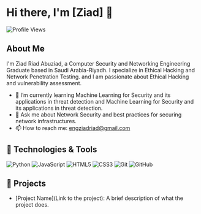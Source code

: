 # Hi there, I'm [Ziad] 👋

![Profile Views](https://komarev.com/ghpvc/?username=ZiadR-Abuziad&style=flat-square)

## About Me

I'm Ziad Riad Abuziad, a Computer Security and Networking Engineering Graduate based in Saudi Arabia-Riyadh. I specialize in Ethical Hacking and Network Penetration Testing.
and I am passionate about Ethical Hacking and vulnerability assessment.

- 🌱 I’m currently learning Machine Learning for Security and its applications in threat detection and Machine Learning for Security and its applications in threat detection.
- 💬 Ask me about Network Security and best practices for securing network infrastructures.
- 📫 How to reach me: [engziadriad@gmail.com](mailto:engziadriad@gmail.com)

## 🔧 Technologies & Tools

![Python](https://img.shields.io/badge/-Python-333333?style=flat&logo=python)
![JavaScript](https://img.shields.io/badge/-JavaScript-333333?style=flat&logo=javascript)
![HTML5](https://img.shields.io/badge/-HTML5-333333?style=flat&logo=html5)
![CSS3](https://img.shields.io/badge/-CSS3-333333?style=flat&logo=css3)
![Git](https://img.shields.io/badge/-Git-333333?style=flat&logo=git)
![GitHub](https://img.shields.io/badge/-GitHub-333333?style=flat&logo=github)

## 🚀 Projects

- [Project Name](Link to the project): A brief description of what the project does.


